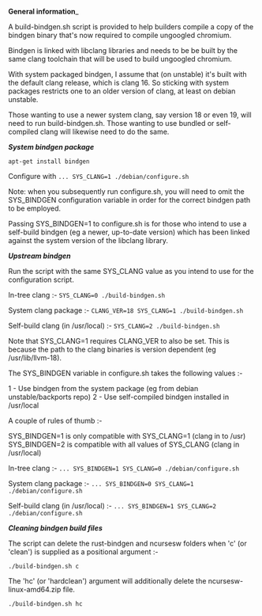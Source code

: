 __General information___

A build-bindgen.sh script is provided to help builders compile a copy of the
bindgen binary that's now required to compile ungoogled chromium.

Bindgen is linked with libclang libraries and needs to be be built by the same
clang toolchain that will be used to build ungoogled chromium.

With system packaged bindgen, I assume that (on unstable) it's built with the
default clang release, which is clang 16. So sticking with system packages
restricts one to an older version of clang, at least on debian unstable.

Those wanting to use a newer system clang, say version 18 or even 19, will
need to run build-bindgen.sh. Those wanting to use bundled or self-compiled
clang will likewise need to do the same.


___System bindgen package___

```apt-get install bindgen```

Configure with ```... SYS_CLANG=1 ./debian/configure.sh```

Note: when you subsequently run configure.sh, you will need to omit the
SYS_BINDGEN configuration variable in order for the correct bindgen path
to be employed.

Passing SYS_BINDGEN=1 to configure.sh is for those who intend to use a
self-build bindgen (eg a newer, up-to-date version) which has been linked
against the system version of the libclang library.


___Upstream bindgen___

Run the script with the same SYS_CLANG value as you intend to use for
the configuration script.

In-tree clang :-
 ```SYS_CLANG=0 ./build-bindgen.sh```

System clang package :-
 ```CLANG_VER=18 SYS_CLANG=1 ./build-bindgen.sh```

Self-build clang (in /usr/local) :-
```SYS_CLANG=2 ./build-bindgen.sh```

Note that SYS_CLANG=1 requires CLANG_VER to also be set. This is because
the path to the clang binaries is version dependent (eg /usr/lib/llvm-18).

The SYS_BINDGEN variable in configure.sh takes the following values :-

1 - Use bindgen from the system package (eg from debian unstable/backports repo)
2 - Use self-compiled bindgen installed in /usr/local

A couple of rules of thumb :-

SYS_BINDGEN=1 is only compatible with SYS_CLANG=1 (clang in to /usr)
SYS_BINDGEN=2 is compatible with all values of SYS_CLANG (clang in /usr/local)

In-tree clang :-
```... SYS_BINDGEN=1 SYS_CLANG=0 ./debian/configure.sh```

System clang package :-
```... SYS_BINDGEN=0 SYS_CLANG=1 ./debian/configure.sh```

Self-build clang (in /usr/local) :-
```... SYS_BINDGEN=1 SYS_CLANG=2 ./debian/configure.sh```


___Cleaning bindgen build files___

The script can delete the rust-bindgen and ncursesw folders when 'c'
(or 'clean') is supplied as a positional argument :-

```./build-bindgen.sh c```

The 'hc' (or 'hardclean') argument will additionally delete the
ncursesw-linux-amd64.zip file.

```./build-bindgen.sh hc```
